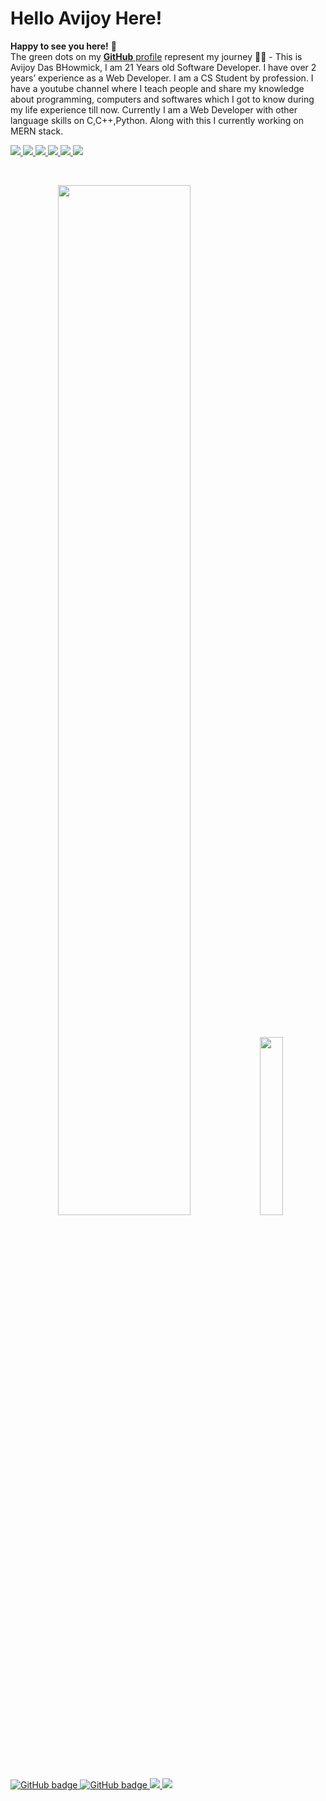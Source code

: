 <h1><b> Hello Avijoy Here! </b></h1>

**Happy to see you here!** :star_struck: <br> The green dots on my [**GitHub** profile](https://github.com/AvijoyBhowmick) represent my journey :running_man: - This is Avijoy Das BHowmick, I am 21 Years old Software Developer. I have over 2 years’ experience as a Web Developer. I am a CS Student by profession. I have a youtube channel where I teach people and share my knowledge about programming, computers and softwares which I got to know during my life experience till now. Currently I am a Web Developer with other language skills on C,C++,Python. Along with this I currently working on MERN stack.



<p>
  <a href="https://www.instagram.com/helloavijoy/">
    <img src="https://img.shields.io/badge/Instagram-E4405F?style=for-the-badge&logo=instagram&logoColor=white">
  </a>

  <a href="https://twitter.com/helloavijoy">
    <img src="https://img.shields.io/badge/Twitter-1DA1F2?style=for-the-badge&logo=twitter&logoColor=white">
  </a>
  
  
  <a href="https://www.linkedin.com/in/avijoydasbhowmick/">
    <img src="https://img.shields.io/badge/LinkedIn-0077B5?style=for-the-badge&logo=linkedin&logoColor=white">
  </a>
  
  
  <a href="https://play.google.com/store/apps/dev?id=5968306291443262199">
    <img src="https://img.shields.io/badge/Google_Play-414141?style=for-the-badge&logo=google-play&logoColor=white">
  </a>
  
  
  <a href="https://www.youtube.com/channel/UCEL2UEv7ljqQeLRvvNGzPHw">
    <img src="https://img.shields.io/badge/YouTube-FF0000?style=for-the-badge&logo=youtube&logoColor=white">
  </a>
  
  <a href="https://avijoybhowmick.blogspot.com/">
    <img src="https://img.shields.io/badge/Blogger-FF5722?style=for-the-badge&logo=blogger&logoColor=white">
  </a>

</p>

<br>

<p align="center">
  <img width="65%" src="https://github-readme-stats.vercel.app/api?username=avijoybhowmick&show_icons=true&title_color=fff&icon_color=79ff97&text_color=9f9f9f&bg_color=151515" />
  <img width="27%" src="https://github-readme-stats.vercel.app/api/top-langs/?username=avijoybhowmick&count_icons=true&title_color=fff&icon_color=79ff97&text_color=9f9f9f&bg_color=151515" />
</p>


<p >
  <a href="https://github.com/avijoybhowmick?tab=followers">
    <img src="https://komarev.com/ghpvc/?username=avijoybhowmick&color=blue&label=Profile+Views" alt="GitHub badge" />
  </a>
  <a href="https://github.com/avijoybhowmick?tab=followers">
    <img src="https://img.shields.io/github/followers/avijoybhowmick?label=follow&style=social" alt="GitHub badge" />
  </a>
  <a href="https://twitter.com/helloavijoy">
    <img src="https://img.shields.io/twitter/follow/helloavijoy?style=social" />
  </a>
  <a href="https://www.linkedin.com/in/avijoydasbhowmick/">
    <img src="https://img.shields.io/badge/-avijoydasbhowmick-blue?style=flat-square&logo=Linkedin&logoColor=white&link=https://www.linkedin.com/in/avijoydasbhowmick/" />
  </a>
</p>
